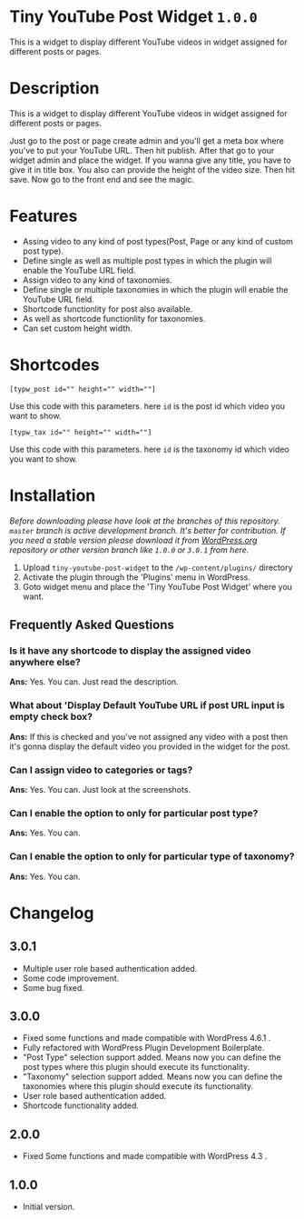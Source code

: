 # Tiny YouTube Post Widget `1.0.0`
This is a widget to display different YouTube videos in widget assigned for different posts or pages.

# Description

This is a widget to display different YouTube videos in widget assigned for different posts or pages. 

Just go to the post or page create admin and you'll get a meta box where you've to put your YouTube URL. Then hit publish. After that go to your widget admin and place the widget. 
If you wanna give any title, you have to give it in title box. You also can provide the height of the video size. Then hit save. Now go to the front end and see the magic.

# Features


*   Assing video to any kind of post types(Post, Page or any kind of custom post type).
*   Define single as well as multiple post types in which the plugin will enable the YouTube URL field.
*   Assign video to any kind of taxonomies.
*   Define single or multiple taxonomies in which the plugin will enable the YouTube URL field.
*   Shortcode functionlity for post also available.
*   As well as shortcode functionlity for taxonomies.
*   Can set custom height width.

# Shortcodes
<pre><code>[typw_post id="" height="" width=""]</code></pre> Use this code with this parameters. here <code>id</code> is the post id which video you want to show.
<pre><code>[typw_tax id="" height="" width=""]</code></pre> Use this code with this parameters. here <code>id</code> is the taxonomy id which video you want to show.

# Installation

_Before downloading please have look at the branches of this repository. `master` branch is active development branch. It's better for contribution. If you need a stable version please download it from [WordPress.org](https://wordpress.org/plugins/tiny-youtube-post-widget/) repository or other version branch like `1.0.0` or `3.0.1` from here._ 

1. Upload `tiny-youtube-post-widget` to the `/wp-content/plugins/` directory
2. Activate the plugin through the 'Plugins' menu in WordPress.
3. Goto widget menu and place the 'Tiny YouTube Post Widget' where you want.

## Frequently Asked Questions

### Is it have any shortcode to display the assigned video anywhere else?

**Ans:** Yes. You can. Just read the description.

### What about 'Display Default YouTube URL if post URL input is empty check box?

**Ans:** If this is checked and you've not assigned any video with a post then it's gonna display the default video you provided in the widget for the post.

### Can I assign video to categories or tags?

**Ans:** Yes. You can. Just look at the screenshots.

### Can I enable the option to only for particular post type?

**Ans:** Yes. You can.

### Can I enable the option to only for particular type of taxonomy?

**Ans:** Yes. You can.

# Changelog

## 3.0.1
* Multiple user role based authentication added.
* Some code improvement.
* Some bug fixed.

## 3.0.0
* Fixed some functions and made compatible with WordPress 4.6.1 .
* Fully refactored with WordPress Plugin Development Boilerplate.
* "Post Type" selection support added. Means now you can define the post types where this plugin should execute its functionality.
* "Taxonomy" selection support added. Means now you can define the taxonomies where this plugin should execute its functionality.
* User role based authentication added.
* Shortcode functionality added.

## 2.0.0
* Fixed Some functions and made compatible with WordPress 4.3 .

## 1.0.0
* Initial version.